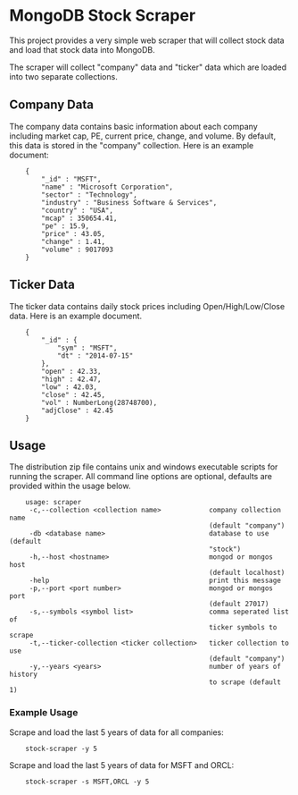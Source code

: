 MongoDB Stock Scraper
=====================

This project provides a very simple web scraper that will collect stock data and load that stock data into MongoDB.

The scraper will collect "company" data and "ticker" data which are loaded into two separate collections.

Company Data
------------
The company data contains basic information about each company including market cap, PE, current price, change, and volume. By default,
this data is stored in the "company" collection. Here is an example document:

		{
			"_id" : "MSFT",
			"name" : "Microsoft Corporation",
			"sector" : "Technology",
			"industry" : "Business Software & Services",
			"country" : "USA",
			"mcap" : 350654.41,
			"pe" : 15.9,
			"price" : 43.05,
			"change" : 1.41,
			"volume" : 9017093
		}

Ticker Data
-----------
The ticker data contains daily stock prices including Open/High/Low/Close data. Here is an example document.

		{
			"_id" : {
				"sym" : "MSFT",
				"dt" : "2014-07-15"
			},
			"open" : 42.33,
			"high" : 42.47,
			"low" : 42.03,
			"close" : 42.45,
			"vol" : NumberLong(28748700),
			"adjClose" : 42.45
		}

Usage
-----
The distribution zip file contains unix and windows executable scripts for running the scraper. All command line options are optional, defaults are
provided within the usage below. 

		usage: scraper
		 -c,--collection <collection name>            company collection name
		                                              (default "company")
		 -db <database name>                          database to use (default
		                                              "stock")
		 -h,--host <hostname>                         mongod or mongos host
		                                              (default localhost)
		 -help                                        print this message
		 -p,--port <port number>                      mongod or mongos port
		                                              (default 27017)
		 -s,--symbols <symbol list>                   comma seperated list of
		                                              ticker symbols to scrape
		 -t,--ticker-collection <ticker collection>   ticker collection to use
		                                              (default "company")
		 -y,--years <years>                           number of years of history
		                                              to scrape (default 1)
		                                              
### Example Usage

Scrape and load the last 5 years of data for all companies:

		stock-scraper -y 5
		
Scrape and load the last 5 years of data for MSFT and ORCL:

		stock-scraper -s MSFT,ORCL -y 5
		                                              
                                              
                                              